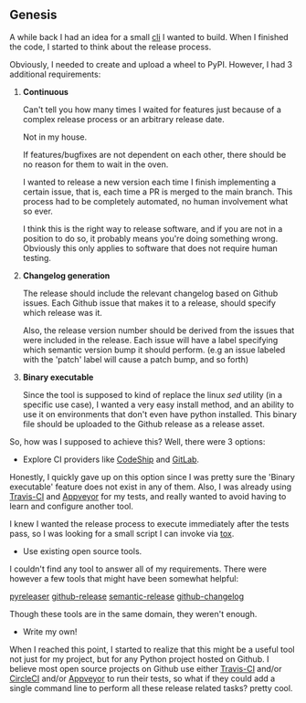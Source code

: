 ## Genesis

A while back I had an idea for a small [cli](https://github.com/iliapolo/fileconfig) I wanted to 
build. When I finished the code, I started to think about the release process. 

Obviously, I needed to create and upload a wheel to PyPI. However, I had 3 additional requirements:

1. **Continuous**

    Can't tell you how many times I waited for features just because of a complex release process or 
    an arbitrary release date. 
    
    Not in my house. 
    
    If features/bugfixes are not dependent on each other, there should be no reason for them to 
    wait in the oven.
    
    I wanted to release a new version each time I finish implementing a certain issue, that is, each 
    time a PR is merged to the main branch. 
    This process had to be completely automated, no human involvement what so ever. 
    
    I think this is the right way to release software, and if you are not in a position to do so, it 
    probably means you're doing something wrong. Obviously this only applies to software that does 
    not require human testing. 

2. **Changelog generation**

    The release should include the relevant changelog based on Github issues. Each Github issue that 
    makes it to a release, should specify which release was it.
    
    Also, the release version number should be derived from the issues that were included in the 
    release. Each issue will have a label specifying which semantic version bump it should perform.
    (e.g an issue labeled with the 'patch' label will cause a patch bump, and so forth)

3. **Binary executable**

    Since the tool is supposed to kind of replace the linux *sed* utility (in a specific use case), I 
    wanted a very easy install method, and an ability to use it on environments that don't 
    even have python installed. This binary file should be uploaded to the Github release as a 
    release asset.

So, how was I supposed to achieve this? Well, there were 3 options:

- Explore CI providers like [CodeShip](https://codeship.com/) and [GitLab](https://gitlab.com). 

Honestly, I quickly gave up on this option since I was pretty sure the 'Binary executable' feature 
does not exist in any of them. Also, I was already using [Travis-CI](https://travis-ci.org/) and 
[Appveyor](https://www.appveyor.com/) for my tests, and really wanted to avoid having to learn 
and configure another tool.

I knew I wanted the release process to execute immediately after the tests pass, so I was looking
for a small script I can invoke via [tox](https://tox.readthedocs.io/en/latest/).  

- Use existing open source tools. 

I couldn't find any tool to answer all of my requirements. There were however a few tools that 
might have been somewhat helpful:

[pyreleaser](https://github.com/pyrelease/pyrelease)
[github-release](https://github.com/aktau/github-release)
[semantic-release](https://github.com/semantic-release/semantic-release)
[github-changelog](https://github.com/github-changelog-generator/github-changelog-generator)

Though these tools are in the same domain, they weren't enough. 

- Write my own! 

When I reached this point, I started to realize that this might be a useful tool not just for my 
project, but for any Python project hosted on Github. I believe most open source projects on 
Github use either [Travis-CI](https://travis-ci.org/) and/or [CircleCI](https://circleci.com/) 
and/or [Appveyor](https://www.appveyor.com/) to run their tests, so what if they 
could add a single command line to perform all these release related tasks? pretty cool.

